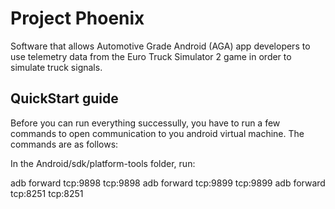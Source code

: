 # Project Phoenix

Software that allows Automotive Grade Android (AGA) app developers to use telemetry data from the Euro Truck Simulator 2 game in order to simulate truck signals.

## QuickStart guide

Before you can run everything successully, you have to run a few commands to open communication to you android virtual machine. The commands are as follows:

In the Android/sdk/platform-tools folder, run:

adb forward tcp:9898 tcp:9898
adb forward tcp:9899 tcp:9899
adb forward tcp:8251 tcp:8251
